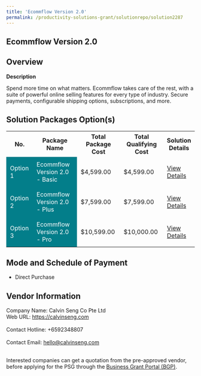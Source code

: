```yaml
---
title: 'Ecommflow Version 2.0'
permalink: /productivity-solutions-grant/solutionrepo/solution2287
---
```


## Ecommflow Version 2.0

## Overview

**Description**

Spend more time on what matters. Ecommflow takes care of the rest, with a suite of powerful online selling features for every type of industry. Secure payments, configurable shipping options, subscriptions, and more.

## Solution Packages Option(s)

<table>
<tr>
<th><b>No.</b></th>
<th><b>Package Name</b></th>
<th><b>Total Package Cost</b></th>
<th><b>Total Qualifying Cost</b></th>
<th><b>Solution Details</b></th>
</tr>
<tr>
<td style='padding: 10px; background-color: #037E8A; color: #FFFFFF;'>Option 1</td>
<td style='padding: 10px; background-color: #037E8A; color: #FFFFFF;'>Ecommflow Version 2.0 - Basic</td>
<td style='padding: 10px;'>$4,599.00</td>
<td style='padding: 10px;'>$4,599.00</td>
<td style='padding: 10px;'><a href='https://www.gobusiness.gov.sg/images/psg/CalvinSeng20200590_Desensitised_Annex_3_Part_1.pdf' target='_blank'>View Details</a></td>
</tr>
<tr>
<td style='padding: 10px; background-color: #037E8A; color: #FFFFFF;'>Option 2</td>
<td style='padding: 10px; background-color: #037E8A; color: #FFFFFF;'>Ecommflow Version 2.0 - Plus</td>
<td style='padding: 10px;'>$7,599.00</td>
<td style='padding: 10px;'>$7,599.00</td>
<td style='padding: 10px;'><a href='https://www.gobusiness.gov.sg/images/psg/CalvinSeng20200590_Desensitised_Annex_3_Part_2.pdf' target='_blank'>View Details</a></td>
</tr>
<tr>
<td style='padding: 10px; background-color: #037E8A; color: #FFFFFF;'>Option 3</td>
<td style='padding: 10px; background-color: #037E8A; color: #FFFFFF;'>Ecommflow Version 2.0 - Pro</td>
<td style='padding: 10px;'>$10,599.00</td>
<td style='padding: 10px;'>$10,000.00</td>
<td style='padding: 10px;'><a href='https://www.gobusiness.gov.sg/images/psg/CalvinSeng20200590_Desensitised_Annex_3_Part_3.pdf' target='_blank'>View Details</a></td>
</tr>
</table>

## Mode and Schedule of Payment

 - Direct Purchase

## Vendor Information

 Company Name: Calvin Seng Co Pte Ltd<br>Web URL: https://calvinseng.com <br><br>Contact Hotline: +6592348807 <br><br>Contact Email: hello@calvinseng.com <br><br>

Interested companies can get a quotation from the pre-approved vendor, before applying for the PSG through the <a href='https://www.businessgrants.gov.sg/' target='_blank' rel='noopener'>Business Grant Portal (BGP)</a>.

<script src="/jquery/resize-tables.js"></script>
